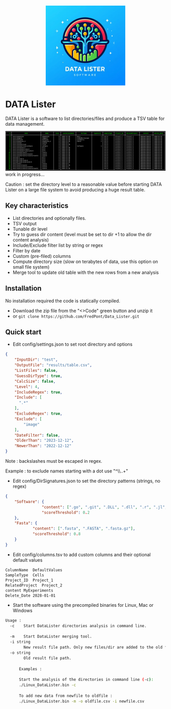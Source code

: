  <!--![Output Table](src/images/logo.png)
<div style="display: block; margin-left: auto; margin-right: auto; width: 50%;">
<img src="src/images/logo.png" alt="drawing" width="250" height="250" style="display: block; margin-left: auto; margin-right: auto;"/>
</div> -->

<p align="center">
<img src="src/images/logo.png" alt="drawing" width="250" height="250" />
</p>

# DATA Lister
 DATA Lister is a software to list directories/files and produce a TSV table for data management.

  ![Output Table](src/images/table.png)
work in progress...

Caution : set the directory level to a reasonable value before starting DATA Lister on a large file system to avoid producing a huge result table.

## Key characteristics
- List directories and optionally files.
- TSV output
- Tunable dir level
- Try to guess dir content (level must be set to dir +1 to allow the dir content analysis)
- Include/Exclude filter list by string or regex
- Filter by date
- Custom (pre-filed) columns
- Compute directory size (slow on terabytes of data, use this option on small file system)
- Merge tool to update old table with the new rows from a new analysis

## Installation

No installation required the code is statically compiled.

- Download the zip file from the "<>Code" green button and unzip it 
- or `git clone https://github.com/FredPont/Data_Lister.git`

## Quick start

- Edit config/settings.json to set root directory and options
```json
{
    "InputDir": "test",
    "OutputFile": "results/table.csv",
    "ListFiles": false,
    "GuessDirType": true,
    "CalcSize": false,
    "Level": 4,
    "IncludeRegex": true,
    "Include": [
      ".*"
    ],
    "ExcludeRegex": true,
    "Exclude": [
        "image"
    ],
    "DateFilter": false,
    "OlderThan": "2023-12-12",
    "NewerThan": "2022-12-12"
}
```
Note : backslashes must be escaped in regex. 

Example : to exclude names starting with a dot use "^\\\\..+"

- Edit config/DirSignatures.json to set the directory patterns (strings, no regex)
```json
{
    "Software": {
                "content": [".go", ".git", ".DLL", ".dll", ".r", ".jl", ".pl"],
                "scoreThreshold": 0.2
    },
    "Fasta": {
            "content": [".fasta", ".FASTA", ".fasta.gz"],
            "scoreThreshold": 0.8
    }
}
```
- Edit config/columns.tsv to add custom columns and their optional default values
```tsv
ColumnName	DefaultValues
SampleType	Cells
Project_ID	Project_1
RelatedProject	Project_2
content	MyExperiments
Delete_Date	2028-01-01
```
- Start the software using the precompiled binaries for Linux, Mac or Windows
```bash
Usage :
  -c	Start DataLister directories analysis in command line.

  -m	Start DataLister merging tool.
  -i string
    	New result file path. Only new files/dir are added to the old file
  -o string
    	Old result file path. 

      Examples :

      Start the analysis of the directories in command line (-c):
      ./Linux_DataLister.bin -c

      To add new data from newfile to oldfile :
      ./Linux_DataLister.bin -m -o oldfile.csv -i newfile.csv
```